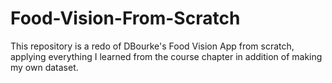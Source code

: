 # Food-Vision-From-Scratch
This repository is a redo of DBourke's Food Vision App from scratch, applying everything I learned from the course chapter in addition of making my own dataset.
